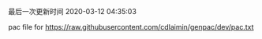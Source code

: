 最后一次更新时间 2020-03-12 04:35:03
	
pac file for https://raw.githubusercontent.com/cdlaimin/genpac/dev/pac.txt

